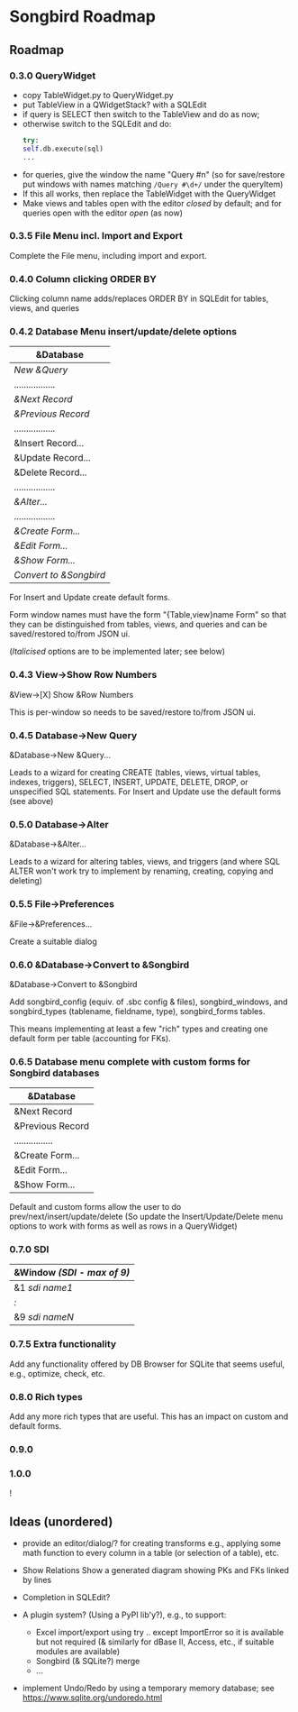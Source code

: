 # Songbird Roadmap

## Roadmap

### 0.3.0 QueryWidget

- copy TableWidget.py to QueryWidget.py
- put TableView in a QWidgetStack? with a SQLEdit
- if query is SELECT then switch to the TableView and do as now;
- otherwise switch to the SQLEdit and do:
    ```python
    try:
	self.db.execute(sql)
    ...
    ```
- for queries, give the window the name "Query #n" (so for save/restore put
  windows with names matching `/Query #\d+/` under the queryItem)
- If this all works, then replace the TableWidget with the QueryWidget
- Make views and tables open with the editor _closed_ by default; and for
  queries open with the editor _open_ (as now)

### 0.3.5 File Menu incl. Import and Export

Complete the File menu, including import and export.

### 0.4.0 Column clicking ORDER BY

Clicking column name adds/replaces ORDER BY in SQLEdit for tables, views,
and queries

### 0.4.2 Database Menu insert/update/delete options

&Database |
--------- |
_New &Query_ |
................. |
_&Next Record_ |
_&Previous Record_ |
................. |
&Insert Record... |
&Update Record... |
&Delete Record... |
................. |
_&Alter..._ |
................. |
_&Create Form..._ |
_&Edit Form..._ |
_&Show Form..._ |
_Convert to &Songbird_ |

For Insert and Update create default forms.

Form window names must have the form "{Table,view}name Form" so that they
can be distinguished from tables, views, and queries and can be
saved/restored to/from JSON ui.

(_Italicised_ options are to be implemented later; see below)

### 0.4.3 View→Show Row Numbers

&View→[X] Show &Row Numbers

This is per-window so needs to be saved/restore to/from JSON ui.

### 0.4.5 Database→New Query

&Database→New &Query...

Leads to a wizard for creating CREATE (tables, views, virtual tables,
indexes, triggers), SELECT, INSERT, UPDATE, DELETE, DROP, or unspecified SQL
statements. For Insert and Update use the default forms (see above)

### 0.5.0 Database→Alter

&Database→&Alter...

Leads to a wizard for altering tables, views, and triggers (and where SQL
ALTER won't work try to implement by renaming, creating, copying and
deleting)

### 0.5.5 File→Preferences

&File→&Preferences...

Create a suitable dialog

### 0.6.0 &Database→Convert to &Songbird

&Database→Convert to &Songbird

Add songbird\_config (equiv. of .sbc config & files), songbird\_windows, and
songbird\_types (tablename, fieldname, type), songbird\_forms tables.

This means implementing at least a few "rich" types and creating one default
form per table (accounting for FKs).

### 0.6.5 Database menu complete with custom forms for Songbird databases

&Database |
--------- |
&Next Record |
&Previous Record |
................ |
&Create Form... |
&Edit Form... |
&Show Form... |

Default and custom forms allow the user to do prev/next/insert/update/delete
(So update the Insert/Update/Delete menu options to work with forms as well
as rows in a QueryWidget)

### 0.7.0 SDI

&Window _(SDI - max of 9)_ |
----------------------- |
&1 _sdi name1_ |
_:_ |
&9 _sdi nameN_ |

### 0.7.5 Extra functionality

Add any functionality offered by DB Browser for SQLite that seems useful,
e.g., optimize, check, etc.

### 0.8.0 Rich types

Add any more rich types that are useful. This has an impact on custom and
default forms.

### 0.9.0


### 1.0.0

!

## Ideas (unordered)

- provide an editor/dialog/? for creating transforms e.g., applying
  some math function to every column in a table (or selection of a
  table), etc.

- Show Relations
  Show a generated diagram showing PKs and FKs linked by lines

- Completion in SQLEdit?

- A plugin system? (Using a PyPI lib'y?), e.g., to support:
  - Excel import/export using try .. except ImportError so it is
    available but not required
    (& similarly for dBase II, Access, etc., if suitable modules are
    available)
  - Songbird (& SQLite?) merge
  - ...

- implement Undo/Redo by using a temporary memory database; see
  https://www.sqlite.org/undoredo.html
